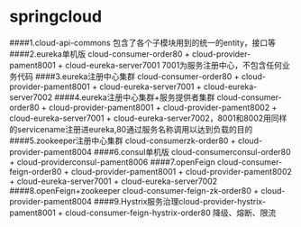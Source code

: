 # springcloud
####1.cloud-api-commons 包含了各个子模块用到的统一的entity，接口等
####2.eureka单机版 cloud-consumer-order80 + cloud-provider-pament8001 + cloud-eureka-server7001 7001为服务注册中心，不包含任何业务代码
####3.eureka注册中心集群 cloud-consumer-order80 + cloud-provider-pament8001  + cloud-eureka-server7001  + cloud-eureka-server7002
####4.eureka注册中心集群+服务提供者集群 cloud-consumer-order80 + cloud-provider-pament8001 + cloud-provider-pament8002  + cloud-eureka-server7001  + cloud-eureka-server7002，8001和8002用同样的servicename注册进eureka,80通过服务名称调用以达到负载的目的
####5.zookeeper注册中心集群 cloud-consumerzk-order80 + cloud-provider-pament8004
####6.consul单机版 cloud-consumerconsul-order80 + cloud-providerconsul-pament8006
####7.openFeign cloud-consumer-feign-order80 + cloud-provider-pament8001 + cloud-provider-pament8002 + cloud-eureka-server7001 + cloud-eureka-server7002
####8.openFeign+zookeeper cloud-consumer-feign-zk-order80 + cloud-provider-pament8004 
####9.Hystrix服务治理cloud-provider-hystrix-pament8001 + cloud-consumer-feign-hystrix-order80 降级、熔断、限流